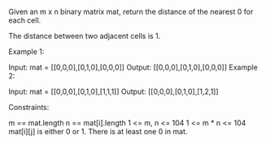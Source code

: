 Given an m x n binary matrix mat, return the distance of the nearest 0 for each cell.

The distance between two adjacent cells is 1.

Example 1:

Input: mat = [[0,0,0],[0,1,0],[0,0,0]]
Output: [[0,0,0],[0,1,0],[0,0,0]]
Example 2:

Input: mat = [[0,0,0],[0,1,0],[1,1,1]]
Output: [[0,0,0],[0,1,0],[1,2,1]]

Constraints:

m == mat.length
n == mat[i].length
1 <= m, n <= 104
1 <= m \* n <= 104
mat[i][j] is either 0 or 1.
There is at least one 0 in mat.
